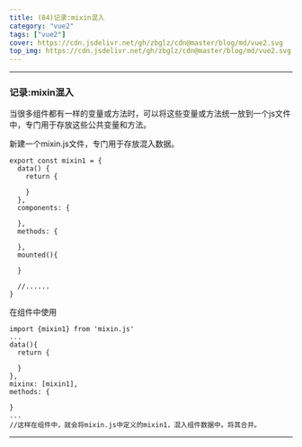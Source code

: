 ```yaml
---
title: (84)记录:mixin混入
category: "vue2"
tags: ["vue2"]
cover: https://cdn.jsdelivr.net/gh/zbglz/cdn@master/blog/md/vue2.svg
top_img: https://cdn.jsdelivr.net/gh/zbglz/cdn@master/blog/md/vue2.svg
---
```


***

### 记录:mixin混入

当很多组件都有一样的变量或方法时，可以将这些变量或方法统一放到一个js文件中，专门用于存放这些公共变量和方法。

新建一个mixin.js文件，专门用于存放混入数据。


    export const mixin1 = {
      data() {
        return {
    
        }
      },
      components: {
    
      },
      methods: {
    
      },
      mounted(){
    
      }
    
      //......
    }

在组件中使用

    import {mixin1} from 'mixin.js'
    ...
    data(){
      return {
        
      }
    },
    mixinx: [mixin1],
    methods: {
      
    }
    ...
    //这样在组件中，就会将mixin.js中定义的mixin1，混入组件数据中。将其合并。


***